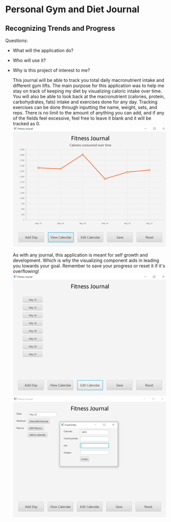 # Personal Gym and Diet Journal

## Recognizing Trends and Progress

Questions:
- What will the application do?
- Who will use it?
- Why is this project of interest to me?


  This journal will be able to track you total daily macronutrient intake and different gym lifts. The main purpose for this application was to help me stay on track of keeping my diet by visualizing caloric intake over time. You will also be able to look back at the macronutrient (calories, protein, carbohydrates, fats) intake and exercises done for any day. Tracking exercises can be done through inputting the name, weight, sets, and reps. There is no limit to the amount of anything you can add, and if any of the fields feel excessive, feel free to leave it blank and it will be tracked as 0.
  ![Graph of Calories](https://github.com/ktu-bot/FitnessJournal/blob/master/Screenshot%20(45).png)
  
  As with any journal, this application is meant for self growth and development. Which is why the visualizing component aids in leading you towards your goal. Remember to save your progress or reset it if it's overflowing!
![List of Days added](https://github.com/ktu-bot/FitnessJournal/blob/master/Screenshot%20(46).png)
![](https://github.com/ktu-bot/FitnessJournal/blob/master/Screenshot%20(47).png)
